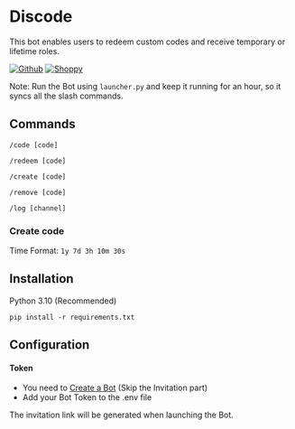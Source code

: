 # Discode

This bot enables users to redeem custom codes and receive temporary or lifetime roles.

[![Github](https://img.shields.io/badge/Github-MrSniFo-blue.svg)](https://github.com/MrSniFo)
[![Shoppy](https://img.shields.io/badge/Shoppy-SniFo-blue.svg)](https://shoppy.gg/@snifo)

Note: Run the Bot using `launcher.py` and keep it running for an hour, so it syncs all the slash commands.

## Commands

`/code [code]`

`/redeem [code]`

`/create [code]`

`/remove [code]`

`/log [channel]`

### Create code
Time Format: `1y 7d 3h 10m 30s`

         
## Installation
Python 3.10 (Recommended)

```shell
pip install -r requirements.txt
```

## Configuration
#### Token
- You need to [Create a Bot](https://discordpy.readthedocs.io/en/stable/discord.html) (Skip the Invitation part)
- Add your Bot Token to the .env file

The invitation link will be generated when launching the Bot.
